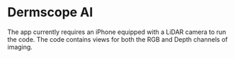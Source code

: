 # Dermscope AI

The app currently requires an iPhone equipped with a LiDAR camera to run the code.
The code contains views for both the RGB and Depth channels of imaging.
